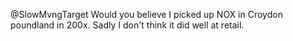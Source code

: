 @SlowMvngTarget Would you believe I picked up NOX in Croydon poundland in 200x. Sadly I don't think it did well at retail.
